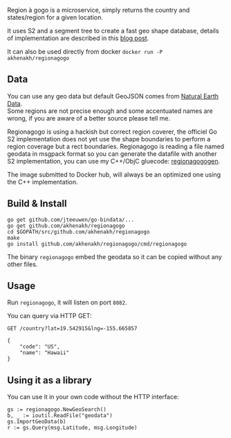 Region à gogo is a microservice, simply returns the country and states/region for a given location.

It uses S2 and a segment tree to create a fast geo shape database, details of implementation are described in this [blog post](http://blog.nobugware.com/post/2016/geo_db_s2_region_polygon).

It can also be used directly from docker `docker run -P akhenakh/regionagogo`

## Data
You can use any geo data but default GeoJSON comes from [Natural Earth Data](http://www.naturalearthdata.com/).  
Some regions are not precise enough and some accentuated names are wrong, if you are aware of a better source please tell me.

Regionagogo is using a hackish but correct region coverer, the officiel Go S2 implementation does not yet use the shape boundaries to perform a region coverage but a rect boundaries.
Regionagogo is reading a file named geodata in msgpack format so you can generate the datafile with another S2 implementation, you can use my C++/ObjC gluecode: [regionagogogen](https://github.com/akhenakh/regionagogogen).  

The image submitted to Docker hub, will always be an optimized one using the C++ implementation.

## Build & Install
```
go get github.com/jteeuwen/go-bindata/...
go get github.com/akhenakh/regionagogo
cd $GOPATH/src/github.com/akhenakh/regionagogo
make
go install github.com/akhenakh/regionagogo/cmd/regionagogo
```

The binary `regionagogo` embed the geodata so it can be copied without any other files.

## Usage
Run `regionagogo`, it will listen on port `8082`.

You can query via HTTP GET:

```
GET /country?lat=19.542915&lng=-155.665857

{
    "code": "US",
    "name": "Hawaii"
}

```

## Using it as a library
You can use it in your own code without the HTTP interface:  

```
gs := regionagogo.NewGeoSearch()
b, _ := ioutil.ReadFile("geodata")
gs.ImportGeoData(b)
r := gs.Query(msg.Latitude, msg.Longitude)
```

